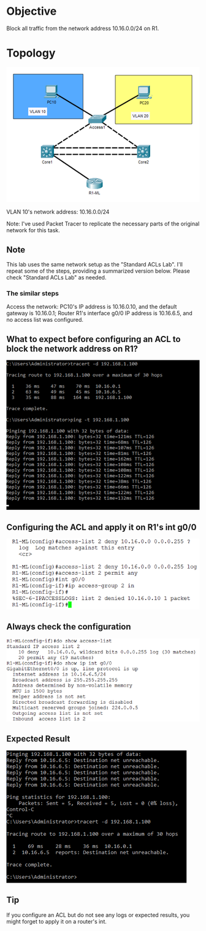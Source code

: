 # Objective
Block all traffic from the network address 10.16.0.0/24 on R1.

# Topology
![ACLs](/Images/ACL00.png)

VLAN 10's network address: 10.16.0.0/24

Note: I've used Packet Tracer to replicate the necessary parts of the original network for this task.
## Note 
This lab uses the same network setup as the "Standard ACLs Lab". I'll repeat some of the steps, providing a summarized version below. Please check "Standard ACLs Lab" as needed. 
### The similar steps
Access the network: PC10's IP address is 10.16.0.10, and the default gateway is 10.16.0.1; Router R1's interface g0/0 IP address is 10.16.6.5, and no access list was configured.

## What to expect before configuring an ACL to block the network address on R1?
![ACL](/Images/ACL13.png)
## Configuring the ACL and apply it on R1's int g0/0
![ACL](/Images/ACL14.png)
## Always check the configuration
![ACL](/Images/ACL16.png)
## Expected Result
![ACL](/Images/ACL15.png)

## Tip
If you configure an ACL but do not see any logs or expected results, you might forget to apply it on a router's int.


 



